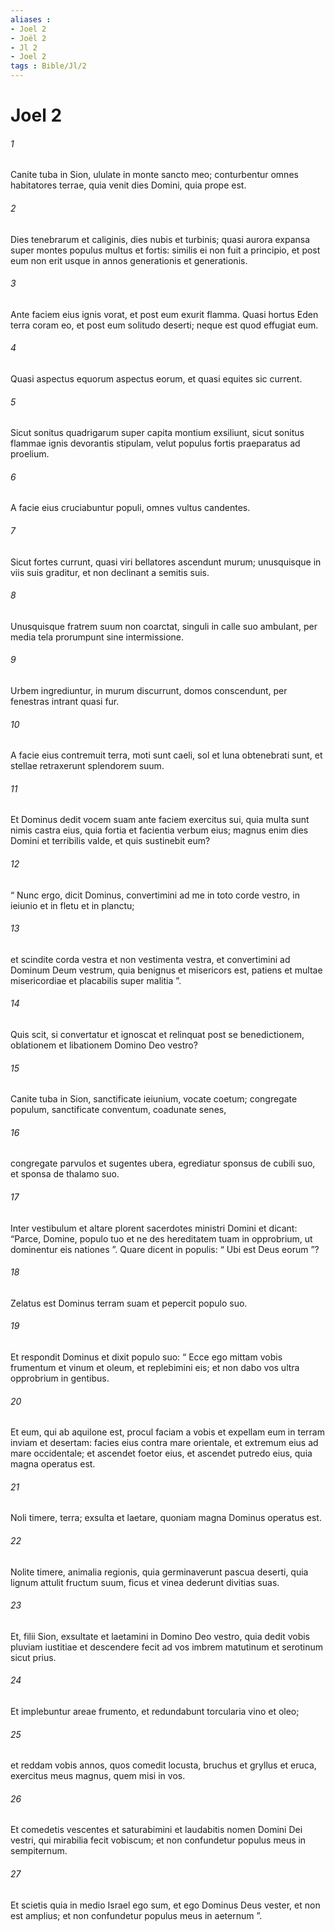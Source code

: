 ```yaml
---
aliases : 
- Joel 2
- Joël 2
- Jl 2
- Joel 2
tags : Bible/Jl/2
---
```


# Joel 2

###### 1
Canite tuba in Sion, ululate in monte sancto meo; conturbentur omnes habitatores terrae, quia venit dies Domini, quia prope est.
###### 2
Dies tenebrarum et caliginis, dies nubis et turbinis; quasi aurora expansa super montes populus multus et fortis: similis ei non fuit a principio, et post eum non erit usque in annos generationis et generationis.
###### 3
Ante faciem eius ignis vorat, et post eum exurit flamma. Quasi hortus Eden terra coram eo, et post eum solitudo deserti; neque est quod effugiat eum.
###### 4
Quasi aspectus equorum aspectus eorum, et quasi equites sic current.
###### 5
Sicut sonitus quadrigarum super capita montium exsiliunt, sicut sonitus flammae ignis devorantis stipulam, velut populus fortis praeparatus ad proelium.
###### 6
A facie eius cruciabuntur populi, omnes vultus candentes.
###### 7
Sicut fortes currunt, quasi viri bellatores ascendunt murum; unusquisque in viis suis graditur, et non declinant a semitis suis.
###### 8
Unusquisque fratrem suum non coarctat, singuli in calle suo ambulant, per media tela prorumpunt sine intermissione.
###### 9
Urbem ingrediuntur, in murum discurrunt, domos conscendunt, per fenestras intrant quasi fur.
###### 10
A facie eius contremuit terra, moti sunt caeli, sol et luna obtenebrati sunt, et stellae retraxerunt splendorem suum.
###### 11
Et Dominus dedit vocem suam ante faciem exercitus sui, quia multa sunt nimis castra eius, quia fortia et facientia verbum eius; magnus enim dies Domini et terribilis valde, et quis sustinebit eum?
###### 12
“ Nunc ergo, dicit Dominus, convertimini ad me in toto corde vestro, in ieiunio et in fletu et in planctu;
###### 13
et scindite corda vestra et non vestimenta vestra, et convertimini ad Dominum Deum vestrum, quia benignus et misericors est, patiens et multae misericordiae et placabilis super malitia ”.
###### 14
Quis scit, si convertatur et ignoscat et relinquat post se benedictionem, oblationem et libationem Domino Deo vestro?
###### 15
Canite tuba in Sion, sanctificate ieiunium, vocate coetum; congregate populum, sanctificate conventum, coadunate senes,
###### 16
congregate parvulos et sugentes ubera, egrediatur sponsus de cubili suo, et sponsa de thalamo suo.
###### 17
Inter vestibulum et altare plorent sacerdotes ministri Domini et dicant: “Parce, Domine, populo tuo et ne des hereditatem tuam in opprobrium, ut dominentur eis nationes ”. Quare dicent in populis: “ Ubi est Deus eorum ”?
###### 18
Zelatus est Dominus terram suam et pepercit populo suo.
###### 19
Et respondit Dominus et dixit populo suo: “ Ecce ego mittam vobis frumentum et vinum et oleum, et replebimini eis; et non dabo vos ultra opprobrium in gentibus.
###### 20
Et eum, qui ab aquilone est, procul faciam a vobis et expellam eum in terram inviam et desertam: facies eius contra mare orientale, et extremum eius ad mare occidentale; et ascendet foetor eius, et ascendet putredo eius, quia magna operatus est.
###### 21
Noli timere, terra; exsulta et laetare, quoniam magna Dominus operatus est.
###### 22
Nolite timere, animalia regionis, quia germinaverunt pascua deserti, quia lignum attulit fructum suum, ficus et vinea dederunt divitias suas.
###### 23
Et, filii Sion, exsultate et laetamini in Domino Deo vestro, quia dedit vobis pluviam iustitiae et descendere fecit ad vos imbrem matutinum et serotinum sicut prius.
###### 24
Et implebuntur areae frumento, et redundabunt torcularia vino et oleo;
###### 25
et reddam vobis annos, quos comedit locusta, bruchus et gryllus et eruca, exercitus meus magnus, quem misi in vos.
###### 26
Et comedetis vescentes et saturabimini et laudabitis nomen Domini Dei vestri, qui mirabilia fecit vobiscum; et non confundetur populus meus in sempiternum.
###### 27
Et scietis quia in medio Israel ego sum, et ego Dominus Deus vester, et non est amplius; et non confundetur populus meus in aeternum ”.
